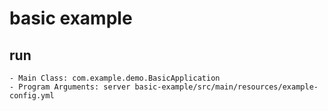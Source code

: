 # basic example

## run
    - Main Class: com.example.demo.BasicApplication
    - Program Arguments: server basic-example/src/main/resources/example-config.yml
